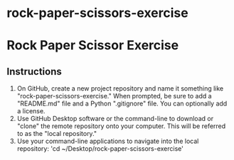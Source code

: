 # rock-paper-scissors-exercise

# Rock Paper Scissor Exercise

## Instructions
1. On GitHub, create a new project repository and name it something like "rock-paper-scissors-exercise." When prompted, be sure to add a "README.md" file and a Python ".gitignore" file. You can optionally add a license. 
2. Use GitHub Desktop software or the command-line to download or "clone" the remote repository onto your computer. This will be referred to as the "local repository."
3. Use your command-line applications to navigate into the local repository:
'cd ~/Desktop/rock-paper-scissors-exercise'
